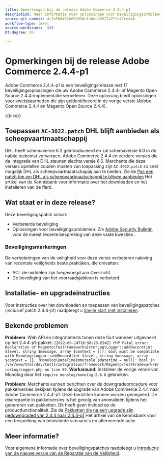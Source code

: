 ```yaml
---
title: Opmerkingen bij de release Adobe Commerce 2.4.4-p1
description: Meer informatie over oplossingen voor beveiligingsproblemen vindt u in de Adobe Commerce-release 2.4.4-p1.
source-git-commit: 4c3a5b6462668993dcfb0ecb9327a7ffc47ced44
workflow-type: tm+mt
source-wordcount: '338'
ht-degree: 0%

---
```



# Opmerkingen bij de release Adobe Commerce 2.4.4-p1

Adobe Commerce 2.4.4-p1 is een beveiligingsrelease met 17 beveiligingsoplossingen die uw Adobe Commerce 2.4.4- of Magento Open Source 2.4.4-implementatie verbeteren. Deze oplossing biedt oplossingen voor kwetsbaarheden die zijn geïdentificeerd in de vorige versie (Adobe Commerce 2.4.4 en Magento Open Source 2.4.4).

{{bics}}

## Toepassen `AC-3022.patch` DHL blijft aanbieden als scheepvaartmaatschappij

DHL heeft schemaversie 6.2 geïntroduceerd en zal schemaversie 6.0 in de nabije toekomst verwerpen. Adobe Commerce 2.4.4 en eerdere versies die de integratie van DHL steunen slechts versie 6.0. Merchants die deze versies opstellen zouden moeten van toepassing zijn `AC-3022.patch` zo snel mogelijk DHL als scheepvaartmaatschappij aan te bieden. Zie de [Pas een patch toe om DHL als scheepvaartmaatschappij te blijven aanbieden](https://support.magento.com/hc/en-us/articles/7707818131597-Apply-a-patch-to-continue-offering-DHL-as-shipping-carrier) Het artikel van de Kennisbank voor informatie over het downloaden en het installeren van de flard.

## Wat staat er in deze release?

Deze beveiligingspatch omvat:

* Verbeterde beveiliging
* Oplossingen voor beveiligingsproblemen. Zie [Adobe Security Bulletin](https://helpx.adobe.com/security/products/magento/apsb22-38.html) voor de meest recente bespreking van deze vaste kwesties .

### Beveiligingsmarkeringen

De verbeteringen van de veiligheid voor deze versie verbeteren naleving van recentste veiligheids beste praktijken, die omvatten:

* ACL de middelen zijn toegevoegd aan Overzicht.
* De beveiliging van het voorraadsjabloon is verbeterd.

## Installatie- en upgradeinstructies

Voor instructies over het downloaden en toepassen van beveiligingspatches (inclusief patch 2.4.4-p1) raadpleegt u [Snelle start met installeren](../../../installation/composer.md).

## Bekende problemen

**Probleem**: Web API en integratietests tonen deze fout wanneer uitgevoerd op het 2.4.4-p1-pakket: `[2022-06-14T16:58:23.694Z] PHP Fatal error:  Declaration of Magento\TestFramework\ErrorLog\Logger::addRecord(int $level, string $message, array $context = []): bool must be compatible with Monolog\Logger::addRecord(int $level, string $message, array $context = [], ?Monolog\DateTimeImmutable $datetime = null): bool in /var/www/html/dev/tests/integration/framework/Magento/TestFramework/ErrorLog/Logger.php on line 69`. **Workaround**: Installeer de vorige versie van Monolog door het `require monolog/monolog:2.6.0` gebruiken. <!-- AC-3651-->

**Probleem**: Merchants kunnen berichten over de downgradeprocedure voor pakketversies bekijken tijdens de upgrade van Adobe Commerce 2.4.4 naar Adobe Commerce 2.4.4-p1. Deze berichten kunnen worden genegeerd. De discrepantie in pakketversies is het gevolg van anomalieën tijdens het genereren van pakketten. Dit heeft geen invloed op de productfunctionaliteit. Zie de [Pakketten die na een upgrade zijn gedowngraded van 2.4.4 naar 2.4.4-p1](https://support.magento.com/hc/en-us/articles/8214752983949)  Het artikel van de Kennisbank voor een bespreking van beïnvloede scenario&#39;s en alternerende actie.

## Meer informatie?

Voor algemene informatie over beveiligingspatches raadpleegt u [Introductie van de nieuwe versie van de Reparatie van de Veiligheid](https://community.magento.com/t5/Magento-DevBlog/Introducing-the-New-Security-Patch-Release/ba-p/141287).
